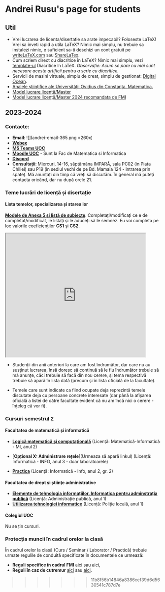 <!-- title: index.html -->
# Andrei Rusu's page for students

## Util

- Vrei lucrarea de licenta/disertatie sa arate impecabil? Foloseste LaTeX! Vrei sa inveti rapid a utila LaTeX? Nimic mai simplu, nu trebuie sa instalezi nimic, e suficient sa-ti deschizi un cont gratuit pe [writeLaTeX.com](https://www.overleaf.com?r=bcec7732&rm=d&rs=b) sau [ShareLaTex](https://www.overleaf.com?r=bcec7732&rm=d&rs=b). 
- Cum scriem direct cu diacritice în LaTeX? Nimic mai simplu, vezi [template-ul](./diacritice_latex.htm) Diacritice în LaTeX. _Observație: Acum se pare nu mai sunt necesare aceste artificii pentru a scrie cu diacritice._ 
- Servicii de masini virtuale, simplu de creat, simplu de gestionat: [Digital Ocean](https://m.do.co/c/c5eb1086fd76).
- [Analele științifice ale Universității Ovidius din Constanța. Matematica.](http://www.anstuocmath.ro)
- [Model lucrare licență/Master](https://www.overleaf.com/read/hsyyrfdwjhdh)
- [Model lucrare licență/Master 2024 recomandata de FMI](https://www.overleaf.com/read/hsyyrfdwjhdh#302720)


## 2023-2024
### Contacte: 

- **Email**: ![](andrei-email-365.png =260x)
- [**Webex**](https://meetingsemea5.webex.com/meet/andrei.rusu)
- [**MS Teams UOC**](https://teams.microsoft.com/l/team/19%3aef55a7d4ec384fab9bd864dd274e8059%40thread.tacv2/conversations?groupId=f03e8a8e-3245-477d-9c5f-a9c4474b1572&tenantId=0ae86a88-e993-4850-9db2-1ff1884f9c8a)
- [**Moodle UOC**](https://moodle.univ-ovidius.ro/) - Sunt la Fac de Matematica si Informatica
- [**Discord**](https://discord.gg/TAbnDF7nYT) 
- **Consultații**: Miercuri, 14-16, săptămâna IMPARĂ, sala PC02 (in Piata Chiliei) sau P19 (in sediul vechi de pe Bd. Mamaia 124 - intrarea prin spate). Mă anunțați din timp că vreți să discutăm. În general mă puteți contacta oricând, dar nu după orele 21.

<!--
- [__Programul activităților__](./A.Rusu-2021-2022-sem-2.png)
-->

### Teme lucrări de licență și disertație

#### Lista temelor, specializarea și starea lor

[**Modele de Anexa 5 și listă de subiecte**](https://s.go.ro/oe7rnlql). Completați/modificați ce e de completat/modificat, le listați și le aduceți să le semnez. Eu voi completa pe loc valorile coeficienților **CS1** și **CS2**. 

<iframe src="https://docs.google.com/spreadsheets/d/e/2PACX-1vSdA3iSWxtFC2FpnlBM0XUbsELPgggBYj60bDlivcyx4ze50F9VbyxwScrnwVnXLKg4Nnu9_b5J3kJq/pubhtml?gid=0&amp;single=true&amp;widget=true&amp;headers=false" width="90%" height="400px" scroll="true"></iframe>

- Studenții din anii anteriori la care am fost îndrumător, dar care nu au susținut lucrarea, însă doresc să continuă să le fiu îndrumător trebuie să mă anunțe, căci trebuie să facă din nou cerere, și tema respectivă trebuie să apară în lista dată (precum și în lista oficială de la facultate). 

- Temele care sunt indicate ca fiind ocupate deja reprezintă temele discutate deja cu persoane concrete interesate (dar până la afișarea oficială a listei de către facultate evident că nu am încă nici o cerere - înțeleg că vor fi). 

### Cursuri semestrul 2
#### Facultatea de matematică și informatică
- [**Logică matematică și computațională**](./index-mi2-lmc.html) (Licență: Matematică-Informatică - MI, anul 2)

- [**Opțional X: Administrare rețele**](Urmeaza să apară linkul) (Licență: Informatică - INFO, anul 3 - doar laboratoarele)

- [**Practica**](./index-practica-info2gr2.html) (Licență: Informatică - Info, anul 2, gr. 2)

<!--
- [**Logică matematică și computațională**](./index-info1-lmc.html) (Licență: Informatică - INFO, anul 1)
- [**Mathematical and computational logic**](./index-cs1-lmc.html) (Licență: Informatică (în limba engleză) - CS, anul 1)
- [**Modelare cu algoritmi genetici**](./index-mti2-mag.html) (Master: Modelare și tehnologii informatice (MTI), anul 2)

- [**Inteligență artificială**]() (Licență: Matematică-Informatică (mi), anul 3)
- [**Elective VII - Software Engineering**]() (Licență: Informatică în limba engleză (Computer Science), anul 3)
- [**Inteligență artificială aplicată**]() (Master: Medii virtuale multi-modale și distribuite (MVMOD), anul 1)
- [**Sisteme multi-agent**]() (Master: Medii virtuale multi-modale și distribuite (MVMOD), anul 2) 
-->

<!-- 
- [**Inteligență artificială**](./index-mi3-ia.html) (Licență: Matematică-Informatică (mi), anul 3)
- [**Elective VII - Software Engineering**](./index-cs3-se.html) (Licență: Informatică în limba engleză (Computer Science), anul 3)
- [**Inteligență artificială aplicată**](./index-mvmod1-iaa.html) (Master: Medii virtuale multi-modale și distribuite (MVMOD), anul 1)
- [**Sisteme multi-agent**](./index-mvmod2-sma.html) (Master: Medii virtuale multi-modale și distribuite (MVMOD), anul 2) 
 -->
<!--
- [**Dezvoltarea aplicațiilor Web (2020)**](./index-info3-daw.html) (Licență: Informatică, anul 3 (info3), ...)
-->

#### Facultatea de drept și științe administrative

- [**Elemente de tehnologia informațiilor. Informatica pentru adminstrația publică**](./index-ap1.html) (Licență: Administrație publică, anul 1)
- [**Utilizarea tehnologiei informatice**](./index-pl1.html) (Licență: Poliție locală, anul 1)

<!--
#### Facultatea de Ștințe Economice

- [**Sisteme informatice de asistare a deciziilor**](./index-fse-cig3-if-siad.html) (Licență: Contabilitate și informatică de gestiune, **IF**, anul 3)
- [**Sisteme informatice de asistare a deciziilor**](./index-fse-cig3-id-siad.html) (Licență: Contabilitate și informatică de gestiune, **ID**, anul 3)
- [**Matematică aplicată în economie**]() (Licență: Contabilitate și Informatică de Gestiune, anul 1)
-->


#### Colegiul UOC

Nu se țin cursuri. 

<!-- 
- **Pregătirea lucrării de absolvire.** Mă contactați pe Discord, email, Teams (indicate mai sus la **Contacte**). 
 -->
<!--
- [**2-M1 - Conectarea calculatoarelor la rețea**](./index-arlc3-cclr.html) (Calificare profesională postliceală: Administrator retele locale și comunicații, anul 2, sem.3)
- [**2-M4 - Întreținerea echipamentelor de rețea**](./index-arlc3-iedr.html) (Calificare profesională postliceală: Administrator retele locale și comunicații, anul 2, sem.3)

<hr />

- [**1-M4 - Componente,concepte și tehnologii de rețele**](./index-arlc1-cctr.html) ((Calificare profesională postliceală: Administrator retele locale și comunicații, anul 1, sem.1)) - 2020-2021
- [**1-M11 - Crearea site-urilor web**](./index-ap2-csw.html) ((Calificare profesională postliceală: Analist programator, anul 1, sem.2)) - 2020-2021
-->
### Protecția muncii în cadrul orelor la clasă

În cadrul orelor la clasă (Curs / Seminar / Laborator / Practică) trebuie urmate regulile de conduită specificate în documentele ce urmează:

- **Reguli specifice în cadrul FMI** [aici](https://yadi.sk/i/zcu9X_4Q2DC2kw) sau [aici](http://s.go.ro/ko81hljz), 
- **Reguli în caz de cutremur** [aici](https://yadi.sk/d/hR2C0_PhpMMBPw) sau [aici](http://s.go.ro/fnubqwes). 

<!-- 
### Teme de licență / master / grad 1

Temele studenților (Licență / Master) rămași din anii trecuți rămân după ei (doar să-mi confirme acest lucru - am trimis mail la inceput de octombrie 2021). Lista temelor pentru acest an a apărut deja. Dacă aveți sugestii de teme la care ați dori să lucrați anii viitori - sunteți bineveniți (trimiteți titlul și o scurtă descriere). Ale informații urmează să apară. Anul acesta (2021-2022) **nu mai accept studenți pentru lucrarea de licență** (sunt prea mulți deja). 
 -->
<!--
[//]: # [**Lista temelor de licență (info + cs) / master (mvmod + mti) / grad 1 (mate + info)**](Teme_lic_mas_grad.html)
 
Referitor la titlurile temelor de licență și master, dacă doriți să susțineți cu mine o altă temă - Vă rog să mă anunțați, să îmi spuneți cam la ce temă Vă gândiți, ce plan de acțiune aveți. Apoi vom vedea dacă o mai putem adăuga în lista temelor aprobate de facultate (de obicei se aprobă).

Tot aici vor apare și informații pentru studenții înscriși la mine pentru lucrarea de licență, disertație sau grad 1.

__Model (FMI) de lucrare de licență/master__, poate fi vizualizat [**online**](https://www.overleaf.com/read/hsyyrfdwjhdh). 

__Alte informații__ din [__FMI__](https://fmi.univ-ovidius.ro/) legate de examenul absolvire de [__licență__](https://fmi.univ-ovidius.ro/academic/studii-de-licenta/licenta-documente/) sau [__masterat__](https://fmi.univ-ovidius.ro/academic/studii-de-masterat/masterat-documente/). 


[//]: # (This syntax works like a comment, and won't appear in any output. Formularul vechi   https://forms.gle/W2ei1nKSqsb3FbURA)
[//]: # (It’s a little bizarre, but it works with MacDown and Pandoc.)

-->

<!-- And this comment will appear in html output as a comment -->

<!-- 
=======
# Andrei Rusu's page for students

## Util

- Vrei lucrarea de licenta/disertatie sa arate impecabil? Foloseste LaTeX! Vrei sa inveti rapid a utila LaTeX? Nimic mai simplu, nu trebuie sa instalezi nimic, e suficient sa-ti deschizi un cont gratuit pe [writeLaTeX.com](https://www.overleaf.com?r=bcec7732&rm=d&rs=b) sau [ShareLaTex](https://www.overleaf.com?r=bcec7732&rm=d&rs=b). 
- Cum scriem direct cu diacritice în LaTeX? Nimic mai simplu, vezi [template-ul](./diacritice_latex.htm) Diacritice în LaTeX. _Observație: Acum se pare nu mai sunt necesare aceste artificii pentru a scrie cu diacritice._ 
- Servicii de hosting gratuit. Pare sa fie chiar asa. Spatiu de 20 GB, Trafic – 150GB, PHP (orice versiune), MySql la alegere. Chiar este curios cat va dura. Oricum in alta forma acelasi lucru il ofera si Google, si Dropbox, etc. 
- Servicii de masini virtuale, simplu de creat, simplu de gestionat: [Digital Ocean](https://m.do.co/c/c5eb1086fd76).
- [Analele științifice ale Universității Ovidius din Constanța. Matematica.](http://www.anstuocmath.ro)
- [Orarul FMI](http://www.andreirusu.nl/orar.html)
- [Model lucrare licență/Master](https://www.overleaf.com/read/hsyyrfdwjhdh)

## 2021-2022
### Contacte: 

- **Email**: ![](andrei-email-365.png =260x)
- [**Webex**](https://meetingsemea5.webex.com/meet/andrei.rusu)
- [**MS Teams UOC**](https://teams.microsoft.com/)
- [**Moodle UOC**](https://moodle.univ-ovidius.ro/)
- [**Discord**](https://discord.gg/CptPYbtRUk) 
- **Consultații**: Luni, 8-10. Mă anunțați din timp că vreți să discutăm. În general mă puteți contacta oricând, dar nu după orele 21. 
- [__Programul activităților__](./A.Rusu-2021-2022-sem-2.png)

### Cursuri semestrul 2
#### Facultatea de matematică și informatică

- [**Logică matematică și computațională**](./index-info1-lmc.html) (Licență: Informatică - INFO, anul 1)
- [**Mathematical and computational logic**](./index-cs1-lmc.html) (Licență: Informatică (în limba engleză) - CS, anul 1)
- [**Modelare cu algoritmi genetici**](./index-mti2-mag.html) (Master: Modelare și tehnologii informatice (MTI), anul 2)
 -->
<!--
- [**Inteligență artificială**](./index-mi3-ia.html) (Licență: Matematică-Informatică (mi), anul 3)
- [**Elective VII - Software Engineering**](./index-cs3-se.html) (Licență: Informatică în limba engleză (Computer Science), anul 3)
- [**Inteligență artificială aplicată**](./index-mvmod1-iaa.html) (Master: Medii virtuale multi-modale și distribuite (MVMOD), anul 1)
- [**Sisteme multi-agent**](./index-mvmod2-sma.html) (Master: Medii virtuale multi-modale și distribuite (MVMOD), anul 2) 
- [**Dezvoltarea aplicațiilor Web (2020)**](./index-info3-daw.html) (Licență: Informatică, anul 3 (info3), ...)
-->
<!-- 
#### Facultatea de drept și științe administrative

- [**Elemente de tehnologia informațiilor. Informatica pentru adminstrația publică**](./index-ap1.html) (Licență: Administrație publică, anul 1)
- [**Utilizarea tehnologiei informatice**](./index-pl1.html) (Licență: Poliție locală, anul 1)

#### Facultatea de Ștințe Economice

- [**Sisteme informatice de asistare a deciziilor**](./index-cig3.html) (Licență: Contabilitate și informatică de gestiune, anul 3)

- [**Matematică aplicată în economie**](./index-ef3.html) (Licență: Economia firmei, anul 1)


#### Colegiul UOC

- **Pregătirea lucrării de absolvire.** Mă contactați pe Discord, email, Teams (indicate mai sus la **Contacte**). 
 -->
<!--
- [**2-M1 - Conectarea calculatoarelor la rețea**](./index-arlc3-cclr.html) (Calificare profesională postliceală: Administrator retele locale și comunicații, anul 2, sem.3)
- [**2-M4 - Întreținerea echipamentelor de rețea**](./index-arlc3-iedr.html) (Calificare profesională postliceală: Administrator retele locale și comunicații, anul 2, sem.3)

<hr />

- [**1-M4 - Componente,concepte și tehnologii de rețele**](./index-arlc1-cctr.html) ((Calificare profesională postliceală: Administrator retele locale și comunicații, anul 1, sem.1)) - 2020-2021
- [**1-M11 - Crearea site-urilor web**](./index-ap2-csw.html) ((Calificare profesională postliceală: Analist programator, anul 1, sem.2)) - 2020-2021

### Protecția muncii în cadrul orelor la clasă

În cadrul orelor la clasă (Curs / Seminar / Laborator / Practică) trebuie urmate regulile de conduită specificate în documentele ce urmează:

- **Reguli specifice în cadrul FMI** [aici](https://yadi.sk/i/zcu9X_4Q2DC2kw) sau [aici](http://s.go.ro/ko81hljz), 
- **Reguli în caz de cutremur** [aici](https://yadi.sk/d/hR2C0_PhpMMBPw) sau [aici](http://s.go.ro/fnubqwes). 

### Teme de licență / master / grad 1

Temele studenților (Licență / Master) rămași din anii trecuți rămân după ei (doar să-mi confirme acest lucru - am trimis mail la inceput de octombrie 2021). Lista temelor pentru acest an a apărut deja. Dacă aveți sugestii de teme la care ați dori să lucrați anii viitori - sunteți bineveniți (trimiteți titlul și o scurtă descriere). Ale informații urmează să apară. Anul acesta (2021-2022) **nu mai accept studenți pentru lucrarea de licență** (sunt prea mulți deja). 
 -->
<!--
[//]: # [**Lista temelor de licență (info + cs) / master (mvmod + mti) / grad 1 (mate + info)**](Teme_lic_mas_grad.html)
 
Referitor la titlurile temelor de licență și master, dacă doriți să susțineți cu mine o altă temă - Vă rog să mă anunțați, să îmi spuneți cam la ce temă Vă gândiți, ce plan de acțiune aveți. Apoi vom vedea dacă o mai putem adăuga în lista temelor aprobate de facultate (de obicei se aprobă).

Tot aici vor apare și informații pentru studenții înscriși la mine pentru lucrarea de licență, disertație sau grad 1.

__Model (FMI) de lucrare de licență/master__, poate fi vizualizat [**online**](https://www.overleaf.com/read/hsyyrfdwjhdh). 

__Alte informații__ din [__FMI__](https://fmi.univ-ovidius.ro/) legate de examenul absolvire de [__licență__](https://fmi.univ-ovidius.ro/academic/studii-de-licenta/licenta-documente/) sau [__masterat__](https://fmi.univ-ovidius.ro/academic/studii-de-masterat/masterat-documente/). 


[//]: # (This syntax works like a comment, and won't appear in any output. Formularul vechi   https://forms.gle/W2ei1nKSqsb3FbURA)
[//]: # (It’s a little bizarre, but it works with MacDown and Pandoc.)

-->

<!-- And this comment will appear in html output as a comment -->
>>>>>>> 11b8f56b14846a8386cef39d6d5630541c787d7e

